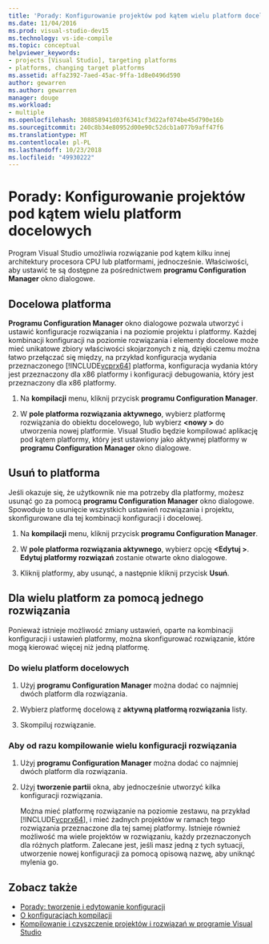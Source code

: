```yaml
---
title: 'Porady: Konfigurowanie projektów pod kątem wielu platform docelowych'
ms.date: 11/04/2016
ms.prod: visual-studio-dev15
ms.technology: vs-ide-compile
ms.topic: conceptual
helpviewer_keywords:
- projects [Visual Studio], targeting platforms
- platforms, changing target platforms
ms.assetid: affa2392-7aed-45ac-9ffa-1d8e0496d590
author: gewarren
ms.author: gewarren
manager: douge
ms.workload:
- multiple
ms.openlocfilehash: 308858941d03f6341cf3d22af074be45d790e16b
ms.sourcegitcommit: 240c8b34e80952d00e90c52dcb1a077b9aff47f6
ms.translationtype: MT
ms.contentlocale: pl-PL
ms.lasthandoff: 10/23/2018
ms.locfileid: "49930222"
---
```

# <a name="how-to-configure-projects-to-target-multiple-platforms"></a>Porady: Konfigurowanie projektów pod kątem wielu platform docelowych

Program Visual Studio umożliwia rozwiązanie pod kątem kilku innej architektury procesora CPU lub platformami, jednocześnie. Właściwości, aby ustawić te są dostępne za pośrednictwem **programu Configuration Manager** okno dialogowe.

## <a name="target-a-platform"></a>Docelowa platforma

**Programu Configuration Manager** okno dialogowe pozwala utworzyć i ustawić konfiguracje rozwiązania i na poziomie projektu i platformy. Każdej kombinacji konfiguracji na poziomie rozwiązania i elementy docelowe może mieć unikatowe zbiory właściwości skojarzonych z nią, dzięki czemu można łatwo przełączać się między, na przykład konfiguracja wydania przeznaczonego [!INCLUDE[vcprx64](../extensibility/internals/includes/vcprx64_md.md)] platforma, konfiguracja wydania który jest przeznaczony dla x86 platformy i konfiguracji debugowania, który jest przeznaczony dla x86 platformy.

1.  Na **kompilacji** menu, kliknij przycisk **programu Configuration Manager**.

2.  W **pole platforma rozwiązania aktywnego**, wybierz platformę rozwiązania do obiektu docelowego, lub wybierz  **\<nowy >** do utworzenia nowej platformie. Visual Studio będzie kompilować aplikację pod kątem platformy, który jest ustawiony jako aktywnej platformy w **programu Configuration Manager** okno dialogowe.

## <a name="remove-a-platform"></a>Usuń to platforma

Jeśli okazuje się, że użytkownik nie ma potrzeby dla platformy, możesz usunąć go za pomocą **programu Configuration Manager** okno dialogowe. Spowoduje to usunięcie wszystkich ustawień rozwiązania i projektu, skonfigurowane dla tej kombinacji konfiguracji i docelowej.

1.  Na **kompilacji** menu, kliknij przycisk **programu Configuration Manager**.

2.  W **pole platforma rozwiązania aktywnego**, wybierz opcję  **\<Edytuj >**. **Edytuj platformy rozwiązań** zostanie otwarte okno dialogowe.

3.  Kliknij platformy, aby usunąć, a następnie kliknij przycisk **Usuń**.

## <a name="target-multiple-platforms-with-one-solution"></a>Dla wielu platform za pomocą jednego rozwiązania

Ponieważ istnieje możliwość zmiany ustawień, oparte na kombinacji konfiguracji i ustawień platformy, można skonfigurować rozwiązanie, które mogą kierować więcej niż jedną platformę.

### <a name="to-target-multiple-platforms"></a>Do wielu platform docelowych

1.  Użyj **programu Configuration Manager** można dodać co najmniej dwóch platform dla rozwiązania.

2.  Wybierz platformę docelową z **aktywną platformą rozwiązania** listy.

3.  Skompiluj rozwiązanie.

### <a name="to-build-multiple-solution-configurations-at-once"></a>Aby od razu kompilowanie wielu konfiguracji rozwiązania

1. Użyj **programu Configuration Manager** można dodać co najmniej dwóch platform dla rozwiązania.

2. Użyj **tworzenie partii** okna, aby jednocześnie utworzyć kilka konfiguracji rozwiązania.

   Można mieć platformę rozwiązanie na poziomie zestawu, na przykład [!INCLUDE[vcprx64](../extensibility/internals/includes/vcprx64_md.md)], i mieć żadnych projektów w ramach tego rozwiązania przeznaczone dla tej samej platformy. Istnieje również możliwość ma wiele projektów w rozwiązaniu, każdy przeznaczonych dla różnych platform. Zalecane jest, jeśli masz jedną z tych sytuacji, utworzenie nowej konfiguracji za pomocą opisową nazwę, aby uniknąć mylenia go.

## <a name="see-also"></a>Zobacz także

- [Porady: tworzenie i edytowanie konfiguracji](../ide/how-to-create-and-edit-configurations.md)
- [O konfiguracjach kompilacji](../ide/understanding-build-configurations.md)
- [Kompilowanie i czyszczenie projektów i rozwiązań w programie Visual Studio](../ide/building-and-cleaning-projects-and-solutions-in-visual-studio.md)
